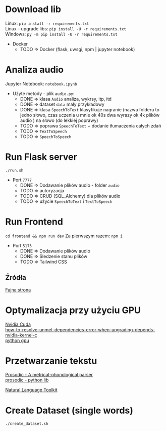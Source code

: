 # Download lib
Linux: `pip install -r requirements.txt`\
Linux - upgrade libs: `pip install -U -r requirements.txt`\
Windows: `py -m pip install -U -r requirements.txt`
- Docker 
    - TODO => Docker (flask, uwsgi, npm | jupyter notebook)

# Analiza audio
Jupyter Notebook: `notebook.ipynb`
- Użyte metody - plik `audio.py`:
    - DONE => klasa `Audio` analiza, wykrsy, itp, itd
    - DONE => dataset `data` mały przykładowy
    - DONE => klasa `SpeechToText` klasyfikuje nagranie (nazwa folderu to jedno słowo, czas uczenia u mnie ok 40s dwa wyrazy ok 4k plików audio ) na słowo (do lekkiej poprawy)
    - TODO => poprawa `SpeechToText` + dodanie tłumaczenia całych zdań
    - TODO => `TextToSpeech`
    - TODO => `SpeechToSpeech`

# Run Flask server
`./run.sh`
- Port `7777`
    - DONE => Dodawanie plików audio - folder `audio`
    - TODO => autoryzacja
    - TODO => CRUD (SQL_Alchemy) dla plików audio
    - TODO => użycie `SpeechToText` i `TextToSpeech`

# Run Frontend
`cd frontend && npm run dev`
Za pierwszym razem: `npm i`
- Port `5173`
    - DONE => Dodawanie plików audio
    - DONE => Śledzenie stanu plików
    - TODO => Tailwind CSS

## Źródła
[Fajna strona](https://musicinformationretrieval.com/index.html)
# Optymalizacja przy użyciu GPU
[Nvidia Cuda](https://developer.nvidia.com/cuda-downloads?target_os=Linux&target_arch=x86_64&Distribution=Ubuntu&target_version=22.04&target_type=deb_local)\
[how-to-resolve-unmet-dependencies-error-when-upgrading-depends-nvidia-kernel-c](https://askubuntu.com/questions/1436506/how-to-resolve-unmet-dependencies-error-when-upgrading-depends-nvidia-kernel-c)\
[python gpu](https://www.geeksforgeeks.org/running-python-script-on-gpu/)
# Przetwarzanie tekstu
[Prosodic - A metrical-phonological parser](http://prosodic.stanford.edu/)\
[prosodic - python lib](https://pypi.org/project/prosodic/)

[Natural Language Toolkit](https://www.nltk.org/)

# Create Dataset (single words)
`./create_dataset.sh`